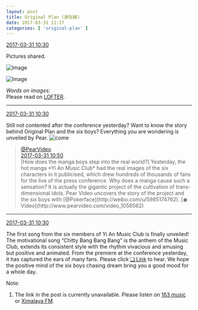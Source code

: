```yaml
---
layout: post
title: Original Plan (原际画)
date: 2017-03-31 11:17
categories: [ 'original-plan' ]
---
```


<div class="weibo-info">
  <a href="http://weibo.com/5626539553/ECjlQbnLT">2017-03-31 10:30</a>
</div>

Pictures shared.

<!-- more -->

![Image](http://wx2.sinaimg.cn/mw690/0068MnXXgy1fe60ancoi4j30xu1c545o.jpg)

![Image](http://wx2.sinaimg.cn/mw690/0068MnXXgy1fe60aq9ujfj30y51bijz8.jpg)

*Words on images:*  
Please read on [LOFTER](http://quadrifolium.lofter.com/post/1d4edd3a_ef36700).

---

<div class="weibo-info">
  <a href="http://weibo.com/5626539553/ECjlQbnLT">2017-03-31 10:30</a>
</div>

Still not contented after the conference yesterday? Want to know the story behind Original Plan and the six boys? Everything you are wondering is unveiled by Pear. ![come](http://img.t.sinajs.cn/t4/appstyle/expression/ext/normal/40/come_org.gif)

> <div class="weibo-post-name">
>   <a href="http://weibo.com/pearvideo">@PearVideo</a>
> </div>
> <div class="weibo-info">
>   <a href="http://weibo.com/6004281123/ECjtZuWgA">2017-03-31 10:50</a>
> </div>
> [How does the manga boys step into the real world?] Yesterday, the hot manga *Yi An Music Club* had the real images of the six characters in it publicised, which drew hundreds of thousands of fans for the live of the press conference. Why does a manga cause such a sensation? It is actually the gigantic project of the cultivation of trans-dimensional idols. Pear Video uncovers the story of the project and the six boys with [@Pokerface](http://weibo.com/u/5985174762). [◉ Video](http://www.pearvideo.com/video_1056562)

---

<div class="weibo-info">
  <a href="http://weibo.com/5626539553/ECjlQbnLT">2017-03-31 10:30</a>
</div>

The first song from the six members of Yi An Music Club is finally unveiled! The motivational song “Chitty Bang Bang Bang” is the anthem of the Music Club, extends its consistent style with the rhythm vivacious and amusing but positive and animated. From the premiere at the conference yesterday, it has captured the ears of many fans. Please click [❏ Link](http://t.cn/R6pHFtE) to hear. We hope the positive mind of the six boys chasing dream bring you a good mood for a whole day.

Note:
1. The link in the post is currently unavailable. Please listen on [163 music](http://music.163.com/#/song?id=469073322) or [Ximalaya FM](http://www.ximalaya.com/78339006/album/7540322).
